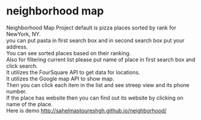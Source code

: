 neighborhood map 
============================

Neighborhood Map Project
default is pizza places sorted by rank for NewYork, NY.  
you can put pasta in first search box and in second search box put your address.  
You can see sorted places based on their ranking.  
Also for filtering current list please put name of place in first search box and click search.    
It utilizes the FourSquare API to get data for locations.  
It utilizes the Google map API to show map.     
Then you can click each item in the list and see streep view and its phone number.  
If the place has website then you can find out its website by clicking on name of the place.  
Here is demo http://sahelmastoureshgh.github.io/neighborhood/


